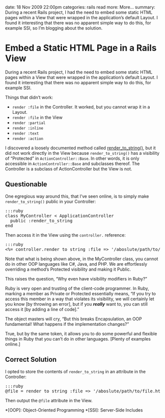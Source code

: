 date: 18 Nov 2009 22:00pm
categories: rails
read more: More&#8230;
summary: During a recent Rails project, I had the need to embed some static HTML pages within a View that were wrapped in the application&#8217;s default Layout.  I found it interesting that there was no apparent simple way to do this, for example SSI, so I&#8217;m blogging about the solution.

# Embed a Static HTML Page in a Rails View
	
During a recent Rails project, I had the need to embed some static HTML pages within a View that were wrapped in the application&#8217;s default Layout.  I found it interesting that there was no apparent simple way to do this, for example SSI.

Things that didn&#8217;t work:

* `render :file` in the Controller. It worked, but you cannot wrap it in a Layout.
* `render :file` in the View
* `render :partial`
* `render :inline`
* `render :text`
* `render :action`

I discovered a loosely documented method called [render_to_string()](http://apidock.com/rails/ActionController/Base/render_to_string), but it did not work directly in the View because `render_to_string()` has a visibility of &#8220;Protected&#8221; in `ActionController::Base`.  In other words, it is only accessible in `ActionController::Base` and subclasses thereof.  The Controller is a subclass of ActionController but the View is not.

## Questionable

One egregious way around this, that I&#8217;ve seen online, is to simply make `render_to_string()` public in your Controller:

<pre>:::ruby
class MyController &lt; ApplicationController
  public :render_to_string
end
</pre>

Then access it in the View using the `controller.` reference:

<pre>:::ruby
&lt;%= controller.render_to_string :file =&gt; '/aboslute/path/to/file.html' %&gt;
</pre>

Note that what is being shown above, in the MyController class, you cannot do in other OOP languages like C#, Java, and PHP.  We are effortlessly overriding a method&#8217;s Protected visibility and making it Public.

This raises the question, &#8220;Why even have visibility modifiers in Ruby?&#8221;

Ruby is very open and trusting of the client-code programmer.  In Ruby, marking a member as Private or Protected essentially means, &#8220;If you try to access this member in a way that violates its visibility, we will certainly let you know \[by throwing an error\], but if you ***really*** want to, you can still access it \[by adding a line of code\].&#8221;

The object masters will cry, &#8220;But this breaks Encapsulation, an OOP fundamental!  What happens if the implementation changes?&#8221;

True, but by the same token, it allows you to do some powerful and flexible things in Ruby that you can&#8217;t do in other languages.  \[Plenty of examples online.\]

## Correct Solution

I opted to store the contents of `render_to_string` in an attribute in the Controller:

<pre>:::ruby
@file = render_to_string :file =&gt; '/aboslute/path/to/file.html'
</pre>

Then output the `@file` attribute in the View.
		
*[OOP]: Object-Oriented Programming
*[SSI]: Server-Side Includes
